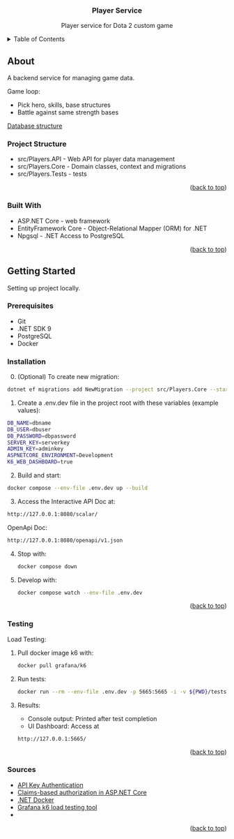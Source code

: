 <a id="readme-top"></a>

<h3 align="center">Player Service</h3>

<p align="center">
  Player service for Dota 2 custom game
</p>

<details>
  <summary>Table of Contents</summary>
  <ol>
    <li>
      <a href="#about">About The Project</a>
      <ul>
        <li><a href="#built-with">Built With</a></li>
      </ul>
    </li>
    <li>
      <a href="#getting-started">Getting Started</a>
      <ul>
        <li><a href="#prerequisites">Prerequisites</a></li>
        <li><a href="#installation">Installation</a></li>
        <li><a href="#testing">Testing</a></li>
        <li><a href="#sources">Sources</a></li>
      </ul>
    </li>
  </ol>
</details>

## About

A backend service for managing game data.

Game loop:
- Pick hero, skills, base structures
- Battle against same strength bases

[Database structure](https://github.com/roekws/PlayerService/raw/master/Documentation/db.png "Db")

### Project Structure

- src/Players.API - Web API for player data management
- src/Players.Core - Domain classes, context and migrations
- src/Players.Tests - tests

<p align="right">(<a href="#readme-top">back to top</a>)</p>

### Built With
* ASP.NET Core - web framework
* EntityFramework Core - Object-Relational Mapper (ORM) for .NET
* Npgsql - .NET Access to PostgreSQL

<p align="right">(<a href="#readme-top">back to top</a>)</p>

## Getting Started

Setting up project locally.

### Prerequisites

* Git
* .NET SDK 9
* PostgreSQL
* Docker

### Installation

0. (Optional) To create new migration:
  ```sh
  dotnet ef migrations add NewMigration --project src/Players.Core --startup-project src/Players.API
  ```

1. Create a .env.dev file in the project root with these variables (example values):
  ```sh
  DB_NAME=dbname
  DB_USER=dbuser
  DB_PASSWORD=dbpassword
  SERVER_KEY=serverkey
  ADMIN_KEY=adminkey
  ASPNETCORE_ENVIRONMENT=Development
  K6_WEB_DASHBOARD=true
  ```

2. Build and start:
  ```sh
  docker compose --env-file .env.dev up --build
  ```

3. Access the Interactive API Doc at:
  ```sh
  http://127.0.0.1:8080/scalar/
  ```

  OpenApi Doc:
  ```sh
  http://127.0.0.1:8080/openapi/v1.json
  ```

4. Stop with:
   ```sh
   docker compose down
   ```

5. Develop with:
    ```sh
   docker compose watch --env-file .env.dev
   ```

<p align="right">(<a href="#readme-top">back to top</a>)</p>

### Testing

Load Testing:

1. Pull docker image k6 with:
    ```sh
    docker pull grafana/k6
    ```

2. Run tests:
    ```sh
    docker run --rm --env-file .env.dev -p 5665:5665 -i -v ${PWD}/tests/Load:/scripts grafana/k6 run /scripts/PlayerTest.js
    ```

3. Results:

    - Console output: Printed after test completion
    - UI Dashboard: Access at
    ```
    http://127.0.0.1:5665/
    ```

<p align="right">(<a href="#readme-top">back to top</a>)</p>

### Sources

- [API Key Authentication](https://habr.com/ru/articles/877302/)
- [Claims-based authorization in ASP.NET Core](https://learn.microsoft.com/en-us/aspnet/core/security/authorization/claims?view=aspnetcore-9.0)
- [.NET Docker](https://docs.docker.com/guides/dotnet/)
- [Grafana k6 load testing tool](https://grafana.com/docs/k6/latest/)
- []()

<p align="right">(<a href="#readme-top">back to top</a>)</p>
